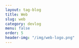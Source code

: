 ```yaml
---
layout: tag-blog
title: Web
slug: web
category: devlog
menu: false
order: 5
header-img: "/img/web-logo.png"
---
```

